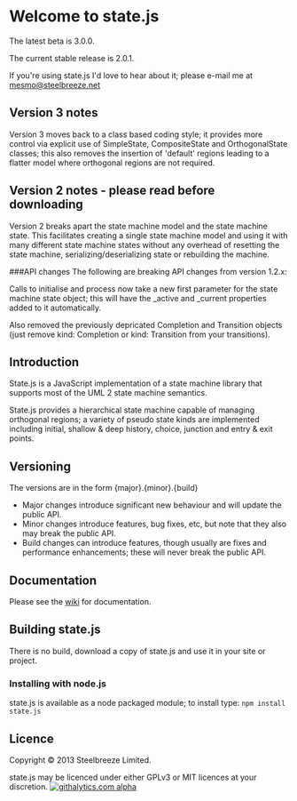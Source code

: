 # Welcome to state.js

The latest beta is 3.0.0.

The current stable release is 2.0.1.

If you're using state.js I'd love to hear about it; please e-mail me at mesmo@steelbreeze.net 

## Version 3 notes
Version 3 moves back to a class based coding style; it provides more control via explicit use of SimpleState, CompositeState and OrthogonalState classes; this also removes the insertion of 'default' regions leading to a flatter model where orthogonal regions are not required.

## Version 2 notes - please read before downloading
Version 2 breaks apart the state machine model and the state machine state. This facilitates creating a single state machine model and using it with many different state machine states without any overhead of resetting the state machine, serializing/deserializing state or rebuilding the machine.

###API changes
The following are breaking API changes from version 1.2.x:

Calls to initialise and process now take a new first parameter for the state machine state object; this will have the _active and _current properties added to it automatically.

Also removed the previously depricated Completion and Transition objects (just remove kind: Completion or kind: Transition from your transitions).

## Introduction
State.js is a JavaScript implementation of a state machine library that supports most of the UML 2 state machine semantics.

State.js provides a hierarchical state machine capable of managing orthogonal regions; a variety of pseudo state kinds are implemented including initial, shallow & deep history, choice, junction and entry & exit points. 

## Versioning
The versions are in the form {major}.{minor}.{build}
* Major changes introduce significant new behaviour and will update the public API.
* Minor changes introduce features, bug fixes, etc, but note that they also may break the public API.
* Build changes can introduce features, though usually are fixes and performance enhancements; these will never break the public API.

## Documentation
Please see the [wiki](https://github.com/steelbreeze/state.js/wiki) for documentation.

## Building state.js
There is no build, download a copy of state.js and use it in your site or project.
### Installing with node.js
state.js is available as a node packaged module; to install type:
`npm install state.js`

## Licence
Copyright © 2013 Steelbreeze Limited.

state.js may be licenced under either GPLv3 or MIT licences at your discretion.
[![githalytics.com alpha](https://cruel-carlota.pagodabox.com/1481fb51f491522f451063ef0b9604c7 "githalytics.com")](http://githalytics.com/steelbreeze/state.js)
